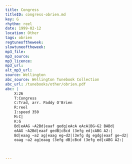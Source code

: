 ```yaml
---
title: Congress
titleID: congress-obrien.md
key: G
rhythm: reel
date: 1999-02-12
location: Other
tags: obrien
regtuneoftheweek:
slowtuneoftheweek:
mp3_file:
mp3_source:
mp3_licence:
mp3_url:
alt_mp3_url:
source: Wellington
abc_source: Wellington Tunebook Collection
abc_url: /tunebooks/other/obrien.pdf
abc: |
    X:26
    T:Congress
    C:Trad, arr. Paddy O'Brien
    R:reel
    I:speed 350
    M:C|
    K:G
    Bd|eAAG ~A2Bd|eaaf gedg|eAcA eAcA|BG~G2 BABd|
    eAAG ~A2Bd|eaaf gedB|cBcd (3efg ed|cABG A2:|
    Bd|eaag ~a2 ag|eaag eg~d2|(3efg dg egdg|eaaf ge~d2|
    eaag ~a2 ag|eaag (3efg dB|cBcd (3efg ed|cABG A2:|
    
    

---
```


